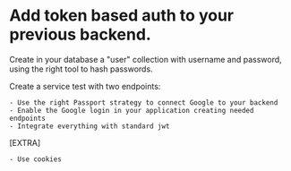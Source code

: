 ### <h1>Add token based auth to your previous backend. </h1>

Create in your database a "user" collection with username and password, using the right tool to hash passwords.

Create a service test with two endpoints:

    - Use the right Passport strategy to connect Google to your backend
    - Enable the Google login in your application creating needed endpoints
    - Integrate everything with standard jwt


[EXTRA]

    - Use cookies

